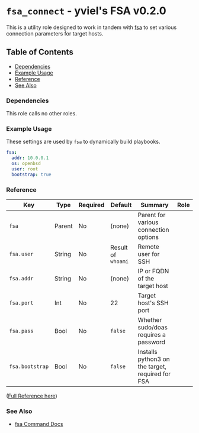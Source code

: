 # `fsa_connect` - yviel's FSA v0.2.0
This is a utility role designed to work in tandem with [fsa](docs/FSA_CMD.md) to set various connection parameters for target hosts.

## Table of Contents
 - [Dependencies](#dependencies)
 - [Example Usage](#example-usage)
 - [Reference](#reference)
 - [See Also](#see-also)

### Dependencies
This role calls no other roles.

### Example Usage
These settings are used by `fsa` to dynamically build playbooks.
```yaml
fsa:
  addr: 10.0.0.1
  os: openbsd
  user: root
  bootstrap: true
```

### Reference
|Key|Type|Required|Default|Summary|Role|
|--|--|--|--|--|--|
|`fsa`|Parent|No|(none)|Parent for various connection options|
|`fsa.user`|String|No|Result of `whoami`|Remote user for SSH|
|`fsa.addr`|String|No|(none)|IP or FQDN of the target host|
|`fsa.port`|Int|No|22|Target host's SSH port|
|`fsa.pass`|Bool|No|`false`|Whether sudo/doas requires a password|
|`fsa.bootstrap`|Bool|No|`false`|Installs python3 on the target, required for FSA|

([Full Reference here](docs/REFERENCE.md))

### See Also
 - [fsa Command Docs](../utils/docs/FSA_CMD.md)
